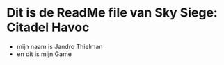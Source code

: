 # Dit is de ReadMe file van Sky Siege: Citadel Havoc

  * mijn naam is Jandro Thielman
  * en dit is mijn Game